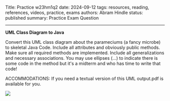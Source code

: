 Title: Practice w23hm1q2
date: 2024-09-12
tags: resources, reading, references, videos, practice, exams
authors: Abram Hindle
status: published
summary: Practice Exam Question

------

**UML Class Diagram to Java**

Convert this UML class diagram about the parameciums (a fancy microbe) to skeletal Java Code. Include all attributes and obviously public methods. Make sure all required methods are implemented. Include all generalizations and necessary associations. You may use ellipses (...) to indicate there is some code in the method but it's a midterm and who has time to write that code!

ACCOMMODATIONS: If you need a textual version of this UML output.pdf is available for you.


![]({attach}w23hm1q2.png)
